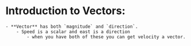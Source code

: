 # Introduction to Vectors:
	- **Vector** has both `magnitude` and `direction`.
		- Speed is a scalar and east is a direction
			- when you have both of these you can get velocity a vector.